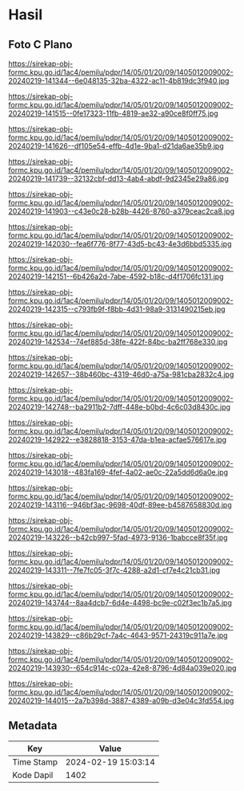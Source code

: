 # Hasil

## Foto C Plano

https://sirekap-obj-formc.kpu.go.id/1ac4/pemilu/pdpr/14/05/01/20/09/1405012009002-20240219-141344--6e048135-32ba-4322-ac11-4b819dc3f940.jpg

https://sirekap-obj-formc.kpu.go.id/1ac4/pemilu/pdpr/14/05/01/20/09/1405012009002-20240219-141515--0fe17323-11fb-4819-ae32-a90ce8f0ff75.jpg

https://sirekap-obj-formc.kpu.go.id/1ac4/pemilu/pdpr/14/05/01/20/09/1405012009002-20240219-141626--df105e54-effb-4d1e-9ba1-d21da6ae35b9.jpg

https://sirekap-obj-formc.kpu.go.id/1ac4/pemilu/pdpr/14/05/01/20/09/1405012009002-20240219-141739--32132cbf-dd13-4ab4-abdf-9d2345e29a86.jpg

https://sirekap-obj-formc.kpu.go.id/1ac4/pemilu/pdpr/14/05/01/20/09/1405012009002-20240219-141903--c43e0c28-b28b-4426-8760-a379ceac2ca8.jpg

https://sirekap-obj-formc.kpu.go.id/1ac4/pemilu/pdpr/14/05/01/20/09/1405012009002-20240219-142030--fea6f776-8f77-43d5-bc43-4e3d6bbd5335.jpg

https://sirekap-obj-formc.kpu.go.id/1ac4/pemilu/pdpr/14/05/01/20/09/1405012009002-20240219-142151--6b426a2d-7abe-4592-b18c-d4f1706fc131.jpg

https://sirekap-obj-formc.kpu.go.id/1ac4/pemilu/pdpr/14/05/01/20/09/1405012009002-20240219-142315--c793fb9f-f8bb-4d31-98a9-3131490215eb.jpg

https://sirekap-obj-formc.kpu.go.id/1ac4/pemilu/pdpr/14/05/01/20/09/1405012009002-20240219-142534--74ef885d-38fe-422f-84bc-ba2ff768e330.jpg

https://sirekap-obj-formc.kpu.go.id/1ac4/pemilu/pdpr/14/05/01/20/09/1405012009002-20240219-142657--38b460bc-4319-46d0-a75a-981cba2832c4.jpg

https://sirekap-obj-formc.kpu.go.id/1ac4/pemilu/pdpr/14/05/01/20/09/1405012009002-20240219-142748--ba2911b2-7dff-448e-b0bd-4c6c03d8430c.jpg

https://sirekap-obj-formc.kpu.go.id/1ac4/pemilu/pdpr/14/05/01/20/09/1405012009002-20240219-142922--e3828818-3153-47da-b1ea-acfae576617e.jpg

https://sirekap-obj-formc.kpu.go.id/1ac4/pemilu/pdpr/14/05/01/20/09/1405012009002-20240219-143018--483fa169-4fef-4a02-ae0c-22a5dd6d6a0e.jpg

https://sirekap-obj-formc.kpu.go.id/1ac4/pemilu/pdpr/14/05/01/20/09/1405012009002-20240219-143116--946bf3ac-9698-40df-89ee-b4587658830d.jpg

https://sirekap-obj-formc.kpu.go.id/1ac4/pemilu/pdpr/14/05/01/20/09/1405012009002-20240219-143226--b42cb997-5fad-4973-9136-1babcce8f35f.jpg

https://sirekap-obj-formc.kpu.go.id/1ac4/pemilu/pdpr/14/05/01/20/09/1405012009002-20240219-143311--7fe7fc05-3f7c-4288-a2d1-cf7e4c21cb31.jpg

https://sirekap-obj-formc.kpu.go.id/1ac4/pemilu/pdpr/14/05/01/20/09/1405012009002-20240219-143744--8aa4dcb7-6d4e-4498-bc9e-c02f3ec1b7a5.jpg

https://sirekap-obj-formc.kpu.go.id/1ac4/pemilu/pdpr/14/05/01/20/09/1405012009002-20240219-143829--c86b29cf-7a4c-4643-9571-24319c911a7e.jpg

https://sirekap-obj-formc.kpu.go.id/1ac4/pemilu/pdpr/14/05/01/20/09/1405012009002-20240219-143930--654c914c-c02a-42e8-8796-4d84a039e020.jpg

https://sirekap-obj-formc.kpu.go.id/1ac4/pemilu/pdpr/14/05/01/20/09/1405012009002-20240219-144015--2a7b398d-3887-4389-a09b-d3e04c3fd554.jpg


## Metadata

| Key        | Value               |
| ---------- | ------------------- |
| Time Stamp | 2024-02-19 15:03:14 |
| Kode Dapil | 1402                |




